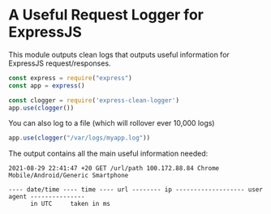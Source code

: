 # A Useful Request Logger for ExpressJS

This module outputs clean logs that outputs useful information for ExpressJS request/responses.

```javascript
const express = require("express")
const app = express()

const clogger = require('express-clean-logger')
app.use(clogger())

```

You can also log to a file (which will rollover ever 10,000 logs)

```javascript
app.use(clogger("/var/logs/myapp.log"))
```

The output contains all the main useful information needed:

```
2021-08-29 22:41:47 +20 GET /url/path 100.172.88.84 Chrome Mobile/Android/Generic Smartphone

---- date/time ---- time ---- url -------- ip ------------------- user agent ---------------
      in UTC     taken in ms
```
